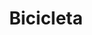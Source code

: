 ---
title: Bicicleta
date: 
draft: false

# descripcion
description : Dije de plata 925

materials: Plata 925

color: Plateado

dimensions: 2,5cm ancho

code: 02-14-0663

type: "Dijes"

categories: []

price: $7.590,00

price_eftvo: $6.450,00

# Images
# first image will be shown in the product page
images:
  # - image: "images/path_to_image"
  # La ubicacion de las imagenes es imagenes/Dijes/Dijes.Plata/02-14-0663-bicicleta
  - image: "./images/dijes/plata/02-14-0663.JPG"
---